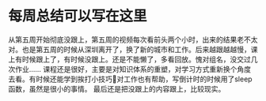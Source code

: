 # 每周总结可以写在这里

从第五周开始彻底没跟上，第五周的视频每次看前头两个小时，出来的结果老不太对。也是第五周的时候从深圳离开了，换了新的城市和工作。后来越跟越越慢，课上有时候跟上了，有时候没跟上。还是不能懒了，多看回放。愧对组名，没交过几次作业……
课程还是很好，主要是对知识体系的重塑，对学习方式重新换个角度去看。有时候还能学到挨打小技巧👀对工作也有帮助，写倒计时的时候用了sleep函数，虽然是很小的事情。
最后还是把没跟上的内容跟上，比较现实。
